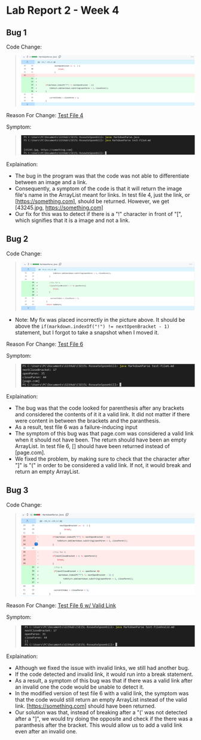 Lab Report 2 - Week 4
=====================

Bug 1
-----------------
Code Change: 
> ![Image](lab2/Fix4.PNG)

Reason For Change: [Test File 4](https://github.com/immanuel-tran/CSE15L-RoseateSpoonbill/blob/main/test-file4.md)

Symptom:
> ![Image](lab2/Symp4.PNG) 

Explaination:
- The bug in the program was that the code was not able to differentiate between an image and a link.
- Consequently, a symptom of the code is that it will return the image file's name in the ArrayList meant for links. In test file 4, just the link, or [https://something.com], should be returned. However, we get [43245.jpg, https://something.com]
- Our fix for this was to detect if there is a "!" character in front of "[", which signifies that it is a image and not a link.

Bug 2
-------------------
Code Change: 
> ![Image](lab2/Fix6.PNG) 
- Note: My fix was placed incorrectly in the picture above. It should be above the `if(markdown.indexOf("!") != nextOpenBracket - 1)` statement, but I forgot to take a snapshot when I moved it.

Reason For Change: [Test File 6](https://github.com/immanuel-tran/CSE15L-RoseateSpoonbill/blob/main/test-file6.md)

Symptom:
> ![Image](lab2/Symp6.PNG) 

Explaination:
- The bug was that the code looked for parenthesis after any brackets and considered the contents of it it a valid link. It did not matter if there were content in between the brackets and the paranthesis.
- As a result, test file 6 was a failure-inducing input
- The symptom of this bug was that page.com was considered a valid link when it should not have been. The return should have been an empty ArrayList. In test file 6, [] should have been returned instead of [page.com].
- We fixed the problem, by making sure to check that the character after "]" is "(" in order to be considered a valid link. If not, it would break and return an empty ArrayList.

Bug 3
--------------------
Code Change: 
> ![Image](lab2/Fix6Valid.PNG) 

Reason For Change: [Test File 6 w/ Valid Link](https://github.com/immanuel-tran/CSE15L-RoseateSpoonbill/blob/main/test-file6Valid.md)

Symptom:
> ![Image](lab2/Symp6Valid.PNG) 

Explaination:
- Although we fixed the issue with invalid links, we still had another bug.
- If the code detected and invalid link, it would run into a break statement.
- As a result, a symptom of this bug was that if there was a valid link after an invalid one the code would be unable to detect it.
- In the modified version of test file 6 with a valid link, the symptom was that the code would still return an empty ArrayList instead of the valid link. [https://something.com] should have been returned.
- Our solution was that, instead of breaking after a "(' was not detected after a "]", we would try doing the opposite and check if the there was a paranthesis after the bracket. This would allow us to add a valid link even after an invalid one.